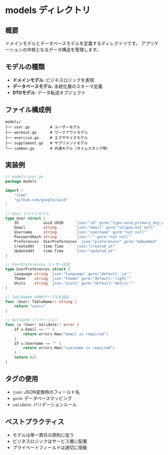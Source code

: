 # models ディレクトリ

## 概要
ドメインモデルとデータベースモデルを定義するディレクトリです。
アプリケーションの中核となるデータ構造を管理します。

## モデルの種類
- **ドメインモデル**: ビジネスロジックを表現
- **データベースモデル**: 永続化層のスキーマ定義
- **DTOモデル**: データ転送オブジェクト

## ファイル構成例
```
models/
├── user.go         # ユーザーモデル
├── workout.go      # ワークアウトモデル
├── exercise.go     # エクササイズモデル
├── supplement.go   # サプリメントモデル
└── common.go       # 共通モデル（タイムスタンプ等）
```

## 実装例
```go
// models/user.go
package models

import (
    "time"
    "github.com/google/uuid"
)

// User ドメインモデル
type User struct {
    ID           uuid.UUID     `json:"id" gorm:"type:uuid;primary_key;default:gen_random_uuid()"`
    Email        string        `json:"email" gorm:"unique;not null"`
    Username     string        `json:"username" gorm:"not null"`
    PasswordHash string        `json:"-" gorm:"not null"`
    Preferences  UserPreferences `json:"preferences" gorm:"embedded"`
    CreatedAt    time.Time     `json:"created_at"`
    UpdatedAt    time.Time     `json:"updated_at"`
}

// UserPreferences ユーザー設定
type UserPreferences struct {
    Language string `json:"language" gorm:"default:'ja'"`
    Theme    string `json:"theme" gorm:"default:'light'"`
    Units    string `json:"units" gorm:"default:'metric'"`
}

// TableName GORMテーブル名指定
func (User) TableName() string {
    return "users"
}

// Validate バリデーション
func (u *User) Validate() error {
    if u.Email == "" {
        return errors.New("email is required")
    }
    if u.Username == "" {
        return errors.New("username is required")
    }
    return nil
}
```

## タグの使用
- `json`: JSON変換時のフィールド名
- `gorm`: データベースマッピング
- `validate`: バリデーションルール

## ベストプラクティス
- モデルは単一責任の原則に従う
- ビジネスロジックはサービス層に配置
- プライベートフィールドは適切に隠蔽